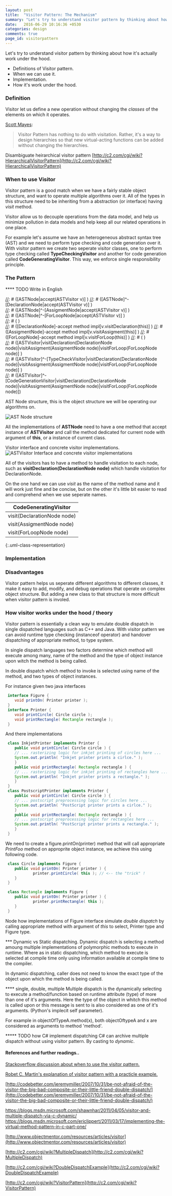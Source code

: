 ```yaml
---
layout: post
title:  "Visitor Pattern: The Mechanism"
summary: "Let's try to understand visitor pattern by thinking about how it's actually work under the hood, when to use it, and pros and cons of the visitor pattern."
date:   2016-06-29 10:16:36 +0530
categories: design
comments: true
page_id: visitorpattern
---
```


Let's try to understand visitor pattern by thinking about how it's actually work under the hood.

- Definitions of Visitor pattern.
- When we can use it.
- Implementation.
- How it's work under the hood.

### Definition
Visitor let us define a new operation without changing the *classes* of the elements on which it operates.

[Scott Mayes](http://www.artima.com/cppsource/top_cpp_aha_moments.html):

> Visitor Pattern has nothing to do with visitation. Rather, it's a way to design hierarchies so that new virtual-acting functions can be added without changing the hierarchies.

Disambiguate heirarchical visitor pattern
[http://c2.com/cgi/wiki?HierarchicalVisitorPattern](http://c2.com/cgi/wiki?HierarchicalVisitorPattern)

### When to use Visitor
Visitor pattern is a good match when we have a fairly stable object structure, and want to operate multiple algorithms over it. All of the types in this structure need to be inheriting from a abstraction (or interface) having *visit* method.

Visitor allow us to decouple operations from the data model, and help us minimize pollution in data models and help keep all our related operations in one place.

For example let's assume we have an heterogeneous abstract syntax tree (AST) and we need to perform type checking and code generation over it. With visitor pattern we create two seperate visitor classes, one to perform type checking called **TypeCheckingVisitor** and another for code generation called **CodeGeneratingVisitor**. This way, we enforce single responsibility principle.

### The Pattern
**** TODO Write in English

[//]: # (***** Graph model 																															   )
[//]: # (http://yuml.me/diagram/scruffy/class/draw																									   )	
[//]: # ([ASTNode|accept(ASTVisitor v)]																												   )
[//]: # ([ASTNode]^-[DeclarationNode|accept(ASTVisitor v)]																							   )	
[//]: # ([ASTNode]^-[AssigmentNode|accept(ASTVisitor v)]																							   )	  
[//]: # ([ASTNode]^-[ForLoopNode|accept(ASTVisitor v)]																								   )	
[//]: # (																																			   )	 
[//]: # ([DeclarationNode]-accept method impl[v.visitDeclaration(this)]																				   )
[//]: # ([AssigmentNode]-accept method impl[v.visitAssigment(this)]																					   )
[//]: # ([ForLoopNode]-accept method impl[v.visitForLoop(this)]																						   )
[//]: # (																																			   )	 
[//]: # ([ASTVisitor|visitDeclaration(DeclarationNode node)|visitAssigment(AssigmentNode node)|visitForLoop(ForLoopNode node)]						   )	
[//]: # ([ASTVisitor]^-[TypeCheckVisitor|visitDeclaration(DeclarationNode node)|visitAssigment(AssigmentNode node)|visitForLoop(ForLoopNode node)]	   )	
[//]: # ([ASTVisitor]^-[CodeGenerationVisitor|visitDeclaration(DeclarationNode node)|visitAssigment(AssigmentNode node)|visitForLoop(ForLoopNode node)])

AST Node structure, this is the object structure we will be operating our algorithms on.

![AST Node structure](http://blog.dhananjaya.me/static/image/c0d1831f.png)

All the implementations of **ASTNode** need to have a one method that accept instance of **ASTVisitor** and call the method dedicated for current node with argument of **this**, or a instance of current class.

Visitor interface and concrete visitor implementations.
![ASTVisitor Interface and concrete visitor implementations](http://blog.dhananjaya.me/static/image/c66d3d58.png)

All of the visitors has to have a method to handle visitation to each node, such as **visitDeclaration(DeclarationNode node)** which handle visitation for DeclarationNode.

On the one hand we can use *visit* as the name of the method name and it will work just fine and be concise, but on the other it's little bit easier to read and comprehend when we use seperate names.

 CodeGeneratingVisitor     |
---------------------------|
visit(DeclarationNode node)|
visit(AssigmentNode node)  |
visit(ForLoopNode node)    |
{:.uml-class-representation}


### Implementation

### Disadvantages
Visitor pattern helps us seperate different algorithms to different classes, it make it easy to add, modify, and debug operations that operate on complex object structure. But adding a new class to that structure is more difficult when visitor pattern is involed.

### How visitor works under the hood / theory
Visitor pattern is essentially a clean way to emulate double dispatch in single dispatched languages such as C++ and Java. With visitor pattern we can avoid runtime type checking (instanceof operator) and handover dispatching of appropriate method, to type system. 

In single dispatch languages two factors determine which method will execute among many, name of the method and the type of object instance upon witch the method is being called.

In double dispatch which method to invoke is selected using name of the method, and two types of object instances.

For instance given two java interfaces

```java
 interface Figure {
	void printOn( Printer printer );
 }
 interface Printer {
	void printCircle( Circle circle );
	void printRectangle( Rectangle rectangle );
 }
```

And there implementations 

```java
 class InkjetPrinter implements Printer {
	public void printCircle( Circle circle ) {
	// ... rasterizing logic for inkjet printing of circles here ...
	System.out.println( "Inkjet printer prints a cirlce." );
	}
	public void printRectangle( Rectangle rectangle ) {
	// ... rasterizing logic for inkjet printing of rectangles here ...
	System.out.println( "Inkjet printer prints a rectangle." );
	}
 }
 class PostscriptPrinter implements Printer {
	public void printCircle( Circle circle ) {
	// ... postscript preprocessing logic for circles here ...
	System.out.println( "PostScript printer prints a cirlce." );
	}
	public void printRectangle( Rectangle rectangle ) {
	// ... postscript preprocessing logic for rectangles here ...
	System.out.println( "PostScript printer prints a rectangle." );
	}
 }
```

We need to create a figure.printOn(printer) method that will call appropriate *PrintFoo* method on approprite object instance, we achieve this using following code.

```java
 class Circle implements Figure {
	public void printOn( Printer printer ) {
        	printer.printCircle( this ); // <-- the "trick" !
	}
 }

 class Rectangle implements Figure {
	public void printOn( Printer printer ) {
	        printer.printRectangle( this );
	}
 }
```

Node how implementations of Figure interface simulate *double dispatch* by calling appropriate method with argument of *this* to select, Printer type and Figure type.




*** Dynamic vs Static dispatching.
Dynamic dispatch is selecting a method amoung multiple implementations of polymorphic methods to execute in runtime. Where as in static dispatching, which method to execute is selected at compile time only using information available at compile time to the compiler.

In dynamic dispatching, caller does not need to know the exact type of the object upon which the method is being called. 


**** single, double, multiple
Multiple dispatch is the dynamically selecting to execute a method/function based on runtime attribute (type) of more than one of it's arguments. Here the type of the object in whitch this method is called upon or this message is sent to is also considered as one of it's arguments. (Python's implecit self parameter).

For example in objectOfTypeA.method(x), both objectOftypeA and x are considered as arguments to method 'method'.

***** TODO how C# implement dispatching 
C# can archive multiple dispatch without using visitor pattern.
By casting to *dynamic*.


#### References and further readings..

[Stackoverflow discussion about when to use the visitor pattern.](http://stackoverflow.com/questions/255214/when-should-i-use-the-visitor-design-pattern)

[Robet C. Martin's explanation of visitor pattern with a practicle example.](http://www.butunclebob.com/ArticleS.UncleBob.IuseVisitor)

[http://codebetter.com/jeremymiller/2007/10/31/be-not-afraid-of-the-visitor-the-big-bad-composite-or-their-little-friend-double-dispatch/](http://codebetter.com/jeremymiller/2007/10/31/be-not-afraid-of-the-visitor-the-big-bad-composite-or-their-little-friend-double-dispatch/)

https://blogs.msdn.microsoft.com/shawnhar/2011/04/05/visitor-and-multiple-dispatch-via-c-dynamic/
https://blogs.msdn.microsoft.com/ericlippert/2011/03/17/implementing-the-virtual-method-pattern-in-c-part-one/

[http://www.objectmentor.com/resources/articles/visitor](http://www.objectmentor.com/resources/articles/visitor)

[http://c2.com/cgi/wiki?MultipleDispatch](http://c2.com/cgi/wiki?MultipleDispatch)

[http://c2.com/cgi/wiki?DoubleDispatchExample](http://c2.com/cgi/wiki?DoubleDispatchExample)

[http://c2.com/cgi/wiki?VisitorPattern](http://c2.com/cgi/wiki?VisitorPattern)
